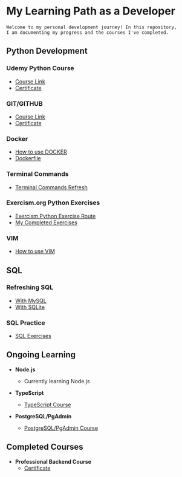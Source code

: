 # My Learning Path as a Developer
```
Welcome to my personal development journey! In this repository,
I am documenting my progress and the courses I've completed.
```
## Python Development

### Udemy Python Course
- [Course Link](https://www.udemy.com/course/python-total/)
- [Certificate](MyTrainingPath/Certified%20Python%20Course/Certificado%20Python.pdf)

### GIT/GITHUB
- [Course Link](https://www.youtube.com/watch?v=VdGzPZ31ts8)
- [Certificate](MyTrainingPath/Certified%20Git:Github%20Course)

### Docker
- [How to use DOCKER](https://www.youtube.com/watch?v=4Dko5W96WHg)
- [Dockerfile](MyTrainingPath/Certified%20Python%20Course/ejercicios)

### Terminal Commands
- [Terminal Commands Refresh](https://app.ed.team/cursos/terminal-linux/02/05)

### Exercism.org Python Exercises
- [Exercism Python Exercise Route](https://exercism.org/)
- [My Completed Exercises](MyTrainingPath/exercism.org%20Python/)

### VIM
- [How to use VIM](https://app.ed.team/cursos/vim/01/04)

## SQL

### Refreshing SQL
- [With MySQL](https://www.youtube.com/watch?v=uUdKAYl-F7g)
- [With SQLite](https://www.youtube.com/watch?v=DFg1V-rO6Pg)

### SQL Practice
- [SQL Exercises](https://www.sql-practice.com/)

## Ongoing Learning

- **Node.js**
  - Currently learning Node.js

- **TypeScript**
  - [TypeScript Course](https://www.udemy.com/course/typescript-guia-completa/)

- **PostgreSQL/PgAdmin**
  - [PostgreSQL/PgAdmin Course](https://www.udemy.com/course/postgresql-y-pgadmin-diseno-administracion-y-consultas/)

## Completed Courses


- **Professional Backend Course**
  - [Certificate](MyTrainingPath/Certified%20Profesional%20Backend%20Course/)




